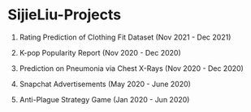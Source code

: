 # SijieLiu-Projects

1. Rating Prediction of Clothing Fit Dataset (Nov 2021 - Dec 2021)

2. K-pop Popularity Report (Nov 2020 - Dec 2020)

3. Prediction on Pneumonia via Chest X-Rays (Nov 2020 - Dec 2020) 

4. Snapchat Advertisements (May 2020 - June 2020) 

5. Anti-Plague Strategy Game (Jan 2020 - Jun 2020) 
